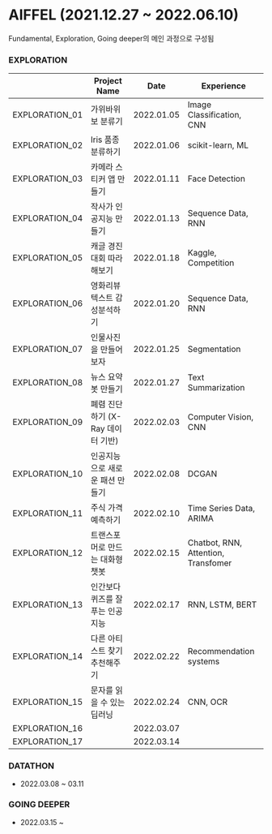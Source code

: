 # AIFFEL (2021.12.27 ~ 2022.06.10)
Fundamental, Exploration, Going deeper의 메인 과정으로 구성됨


### EXPLORATION

|                | Project Name                              | Date       | Experience                          |
| -------------- | ----------------------------------------- | ---------- | ----------------------------------- |
| EXPLORATION_01 | 가위바위보 분류기                         | 2022.01.05 | Image Classification, CNN           |
| EXPLORATION_02 | Iris 품종 분류하기                        | 2022.01.06 | scikit-learn,  ML                   |
| EXPLORATION_03 | 카메라 스티커 앱 만들기                   | 2022.01.11 | Face Detection                      |
| EXPLORATION_04 | 작사가 인공지능 만들기                    | 2022.01.13 | Sequence Data, RNN                  |
| EXPLORATION_05 | 캐글 경진대회 따라해보기                  | 2022.01.18 | Kaggle, Competition                 |
| EXPLORATION_06 | 영화리뷰 텍스트 감성분석하기              | 2022.01.20 | Sequence Data, RNN                  |
| EXPLORATION_07 | 인물사진을 만들어 보자                    | 2022.01.25 | Segmentation                        |
| EXPLORATION_08 | 뉴스 요약봇 만들기                        | 2022.01.27 | Text Summarization                  |
| EXPLORATION_09 | 폐렴 진단하기 (X-Ray 데이터 기반)         | 2022.02.03 | Computer Vision, CNN                |
| EXPLORATION_10 | 인공지능으로 새로운 패션 만들기           | 2022.02.08 | DCGAN                               |
| EXPLORATION_11 | 주식 가격 예측하기                        | 2022.02.10 | Time Series Data, ARIMA             |
| EXPLORATION_12 | 트랜스포머로 만드는 대화형 챗봇           | 2022.02.15 | Chatbot, RNN, Attention, Transfomer |
| EXPLORATION_13 | 인간보다 퀴즈를 잘푸는 인공지능           | 2022.02.17 | RNN, LSTM, BERT                     |
| EXPLORATION_14 | 다른 아티스트 찾기 추천해주기            | 2022.02.22 | Recommendation systems              |
| EXPLORATION_15 | 문자를 읽을 수 있는 딥러닝                | 2022.02.24 | CNN, OCR                            |
| EXPLORATION_16 |                                           | 2022.03.07 |                                     |
| EXPLORATION_17 |                                           | 2022.03.14 |                                     |



### DATATHON
- 2022.03.08 ~ 03.11


### GOING DEEPER
- 2022.03.15 ~

